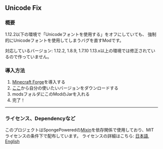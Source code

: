 ## Unicode Fix

### 概要

1.12.2以下の環境で「Unicodeフォントを使用する」をオフにしていても、
強制的にUnicodeフォントを使用してしまうバグを直すModです。

対応しているバージョン: 1.12.2, 1.8.9, 1.7.10
1.13.x以上の環境では修正されているので作っていません。

### 導入方法

1. [Minecraft Forge](https://files.minecraftforge.net/net/minecraftforge/forge)を導入する
2. [ここ](https://github.com/Yukkuritaku/unicode-fix/releases)から自分の使いたいバージョンをダウンロードする
3. modsフォルダにこのModのJarを入れる
4. 完了！

---

### ライセンス、Dependencyなど
このプロジェクトはSpongePoweredの[Mixin](https://github.com/SpongePowered/Mixin)を依存関係で使用しており、MITライセンスの条件下で配布しています。
ライセンスの詳細はこちら: [日本語](https://github.com/Yukkuritaku/unicode-fix/blob/1.12.2/LICENSE_JP.txt), [English](https://github.com/Yukkuritaku/unicode-fix/blob/1.12.2/LICENSE.txt)